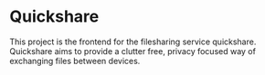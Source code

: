 # Quickshare

This project is the frontend for the filesharing service quickshare.
Quickshare aims to provide a clutter free, privacy focused way of exchanging files between devices.
